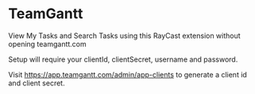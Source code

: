 # TeamGantt

View My Tasks and Search Tasks using this RayCast extension without opening teamgantt.com

Setup will require your clientId, clientSecret, username and password.

Visit https://app.teamgantt.com/admin/app-clients to generate a client id and client secret.
